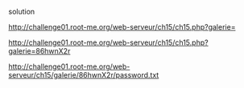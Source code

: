 
solution

http://challenge01.root-me.org/web-serveur/ch15/ch15.php?galerie=

http://challenge01.root-me.org/web-serveur/ch15/ch15.php?galerie=86hwnX2r

http://challenge01.root-me.org/web-serveur/ch15/galerie/86hwnX2r/password.txt
